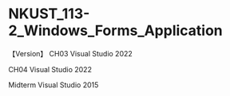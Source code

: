 # NKUST_113-2_Windows_Forms_Application
【Version】
CH03 
Visual Studio 2022 

CH04
Visual Studio 2022 

Midterm
Visual Studio 2015